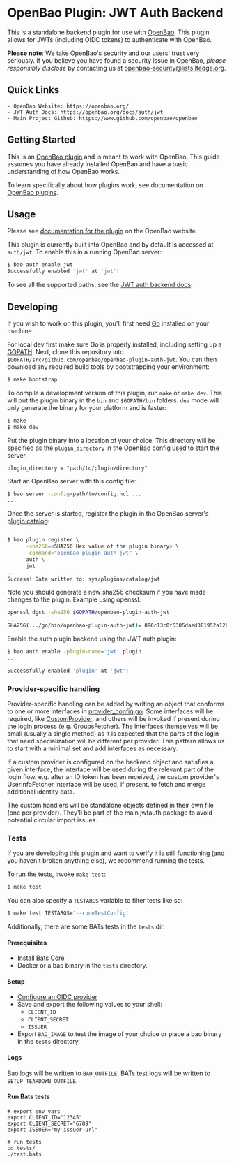 # OpenBao Plugin: JWT Auth Backend

This is a standalone backend plugin for use with [OpenBao](https://openbao.org/).
This plugin allows for JWTs (including OIDC tokens) to authenticate with OpenBao.

**Please note**: We take OpenBao's security and our users' trust very seriously. If you believe you have found a security issue in OpenBao, _please responsibly disclose_ by contacting us at [openbao-security@lists.lfedge.org](mailto:openbao-security@lists.lfedge.org).

## Quick Links
    - OpenBao Website: https://openbao.org/
    - JWT Auth Docs: https://openbao.org/docs/auth/jwt
    - Main Project Github: https://www.github.com/openbao/openbao

## Getting Started

This is an [OpenBao plugin](https://openbao.org/docs/plugins)
and is meant to work with OpenBao. This guide assumes you have already installed OpenBao
and have a basic understanding of how OpenBao works.

To learn specifically about how plugins work, see documentation on [OpenBao plugins](https://openbao.org/docs/plugins).

## Usage

Please see [documentation for the plugin](https://openbao.org/docs/auth/jwt)
on the OpenBao website.

This plugin is currently built into OpenBao and by default is accessed
at `auth/jwt`. To enable this in a running OpenBao server:

```sh
$ bao auth enable jwt
Successfully enabled 'jwt' at 'jwt'!
```

To see all the supported paths, see the [JWT auth backend docs](https://openbao.org/docs/auth/jwt).

## Developing

If you wish to work on this plugin, you'll first need
[Go](https://www.golang.org) installed on your machine.

For local dev first make sure Go is properly installed, including
setting up a [GOPATH](https://golang.org/doc/code.html#GOPATH).
Next, clone this repository into
`$GOPATH/src/github.com/openbao/openbao-plugin-auth-jwt`.
You can then download any required build tools by bootstrapping your
environment:

```sh
$ make bootstrap
```

To compile a development version of this plugin, run `make` or `make dev`.
This will put the plugin binary in the `bin` and `$GOPATH/bin` folders. `dev`
mode will only generate the binary for your platform and is faster:

```sh
$ make
$ make dev
```

Put the plugin binary into a location of your choice. This directory
will be specified as the [`plugin_directory`](https://openbao.org/docs/configuration#plugin_directory)
in the OpenBao config used to start the server.

```hcl
plugin_directory = "path/to/plugin/directory"
```

Start an OpenBao server with this config file:
```sh
$ bao server -config=path/to/config.hcl ...
...
```

Once the server is started, register the plugin in the OpenBao server's [plugin catalog](https://openbao.org/docs/plugins/plugin-architecture#plugin-catalog):

```sh

$ bao plugin register \
      -sha256=<SHA256 Hex value of the plugin binary> \
      -command="openbao-plugin-auth-jwt" \
      auth \
      jwt
...
Success! Data written to: sys/plugins/catalog/jwt
```

Note you should generate a new sha256 checksum if you have made changes
to the plugin. Example using openssl:

```sh
openssl dgst -sha256 $GOPATH/openbao-plugin-auth-jwt
...
SHA256(.../go/bin/openbao-plugin-auth-jwt)= 896c13c0f5305daed381952a128322e02bc28a57d0c862a78cbc2ea66e8c6fa1
```

Enable the auth plugin backend using the JWT auth plugin:

```sh
$ bao auth enable -plugin-name='jwt' plugin
...

Successfully enabled 'plugin' at 'jwt'!
```

### Provider-specific handling

Provider-specific handling can be added by writing an object that conforms to
one or more interfaces in [provider_config.go](provider_config.go). Some
interfaces will be required, like [CustomProvider](provider_config.go), and
others will be invoked if present during the login process (e.g. GroupsFetcher).
The interfaces themselves will be small (usually a single method) as it is
expected that the parts of the login that need specialization will be different
per provider. This pattern allows us to start with a minimal set and add
interfaces as necessary.

If a custom provider is configured on the backend object and satisfies a given
interface, the interface will be used during the relevant part of the login
flow. e.g. after an ID token has been received, the custom provider's
UserInfoFetcher interface will be used, if present, to fetch and merge
additional identity data.

The custom handlers will be standalone objects defined in their own file (one
per provider). They'll be part of the main jwtauth package to avoid potential
circular import issues.

### Tests

If you are developing this plugin and want to verify it is still
functioning (and you haven't broken anything else), we recommend
running the tests.

To run the tests, invoke `make test`:

```sh
$ make test
```

You can also specify a `TESTARGS` variable to filter tests like so:

```sh
$ make test TESTARGS='--run=TestConfig'
```

Additionally, there are some BATs tests in the `tests` dir.

#### Prerequisites

- [Install Bats Core](https://bats-core.readthedocs.io/en/stable/installation.html#homebrew)
- Docker or a bao binary in the `tests` directory.

#### Setup

- [Configure an OIDC provider](https://openbao.org/docs/auth/jwt/oidc-providers/)
- Save and export the following values to your shell:
  - `CLIENT_ID`
  - `CLIENT_SECRET`
  - `ISSUER`
- Export `BAO_IMAGE` to test the image of your choice or place a bao binary
  in the `tests` directory.

#### Logs

Bao logs will be written to `BAO_OUTFILE`. BATs test logs will be written to
`SETUP_TEARDOWN_OUTFILE`.

#### Run Bats tests

```
# export env vars
export CLIENT_ID="12345"
export CLIENT_SECRET="6789"
export ISSUER="my-issuer-url"

# run tests
cd tests/
./test.bats
```
